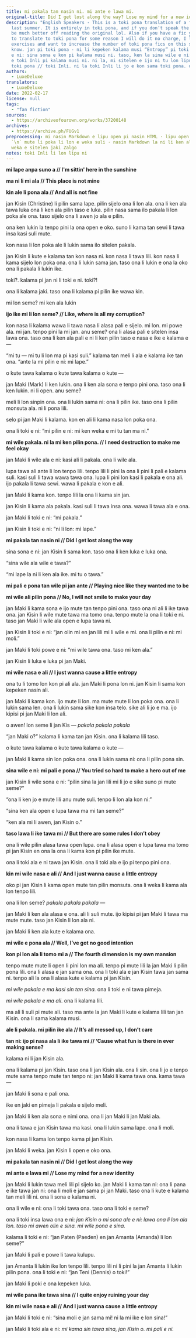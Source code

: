 ```yaml
---
title: mi pakala tan nasin ni. mi ante e lawa mi.
original-title: Did I get lost along the way? Lose my mind for a new identity?
description: "English Speakers - This is a toki pona translation of a fic I wrote
  last summer. It is entirely in toki pona, and if you don’t speak the language you’d
  be much better off reading the original lol. Also if you have a fic you want me
  to translate to toki pona for some reason I will do it no charge, I love translation
  exercises and want to increase the number of toki pona fics on this site. Let me
  know. jan pi toki pona - ni li kepeken kalama musi “Entropy” pi toki Inli. mi wile
  e ni: sina sona e kon pi kalama musi ni. taso, ken la sina wile e ni: sina ken lukin
  e toki Inli pi kalama musi ni. ni la, mi sitelen e ijo ni tu lon lipu ni. sama ni:
  toki pona // toki Inli. ni la toki Inli li jo e kon sama toki pona. o awen pona!"
authors:
  - LuxeDeluxe
translators:
  - LuxeDeluxe
date: 2022-02-17
license: null
tags:
  - "fan fiction"
sources:
  - https://archiveofourown.org/works/37200148
archives:
  - https://archive.ph/FUGv1
preprocessing: mi nasin Markdown e lipu open pi nasin HTML · lipu open la sitelen
  `\n` mute li poka li lon e weka suli · nasin Markdown la ni li ken ala · kin mi
  weka e sitelen jaki Zalgo
notes: toki Inli li lon lipu ni
---
```


**mi lape anpa suno a // I'm sittin' here in the sunshine**

**ma ni li mi ala // This place is not mine**

**kin ale li pona ala // And all is not fine**

jan Kisin (Christine) li pilin sama lape. pilin sijelo ona li lon ala. ona li ken ala tawa luka ona li ken ala pilin taso e luka. pilin nasa sama ilo pakala li lon poka ale ona. taso sijelo ona li awen jo ala e pilin.

ona ken lukin la tenpo pini la ona open e oko. suno li kama tan sewi li tawa insa kasi suli mute.

kon nasa li lon poka ale li lukin sama ilo sitelen pakala.

jan Kisin li kute e kalama tan kon nasa ni. kon nasa li tawa lili. kon nasa li kama sijelo lon poka ona. ona li lukin sama jan. taso ona li lukin e ona la oko ona li pakala li lukin ike.

toki?. kalama pi jan ni li toki e ni. toki?!

ona li kalama jaki. taso ona li kalama pi pilin ike wawa kin.

mi lon seme? mi ken ala lukin

**ijo ike mi li lon seme? // Like, where is all my corruption?**

kon nasa li kalama wawa li tawa nasa li alasa pali e sijelo. mi lon. mi powe ala. mi jan. tenpo pini la mi jan. anu seme? ona li alasa pali e sitelen insa lawa ona. taso ona li ken ala pali e ni li ken pilin taso e nasa e ike e kalama e —

“mi tu — mi tu li lon ma pi kasi suli.” kalama tan meli li ala e kalama ike tan ona. “ante la mi pilin e ni: mi lape.”

o kute tawa kalama o kute tawa kalama o kute —

jan Maki (Mark) li ken lukin. ona li ken ala sona e tenpo pini ona. taso ona li ken lukin. ni li open. anu seme?

meli li lon sinpin ona. ona li lukin sama ni: ona li pilin ike. taso ona li pilin monsuta ala. ni li pona lili.

selo pi jan Maki li kalama. kon en ali li kama nasa lon poka ona.

ona li toki e ni: “mi pilin e ni: mi ken weka e mi tu tan ma ni.”

**mi wile pakala. ni la mi ken pilin pona. // I need destruction to make me feel okay**

jan Maki li wile ala e ni: kasi ali li pakala. ona li wile ala.

lupa tawa ali ante li lon tenpo lili. tenpo lili li pini la ona li pini li pali e kalama suli. kasi suli li tawa wawa tawa ona. lupa li pini lon kasi li pakala e ona ali. ijo pakala li tawa sewi. wawa li pakala e kon e ali.

jan Maki li kama kon. tenpo lili la ona li kama sin jan.

jan Kisin li kama ala pakala. kasi suli li tawa insa ona. wawa li tawa ala e ona.

jan Maki li toki e ni: “mi pakala.”

jan Kisin li toki e ni: “ni li lon: mi lape.”

**mi pakala tan nasin ni // Did I get lost along the way**

sina sona e ni: jan Kisin li sama kon. taso ona li ken luka e luka ona.

“sina wile ala wile e tawa?”

“mi lape la ni li ken ala ike. mi tu o tawa.”

**mi pali e pona tan wile pi jan ante // Playing nice like they wanted me to be**

**mi wile ali pilin pona // No, I will not smile to make your day**

jan Maki li kama sona e ijo mute tan tenpo pini ona. taso ona ni ali li ike tawa ona. jan Kisin li wile mute tawa ma tomo ona. tenpo mute la ona li toki e ni. taso jan Maki li wile ala open e lupa tawa ni.

jan Kisin li toki e ni: “jan olin mi en jan lili mi li wile e mi. ona li pilin e ni: mi moli.”

jan Maki li toki powe e ni: “mi wile tawa ona. taso mi ken ala.”

jan Kisin li luka e luka pi jan Maki.

**mi wile nasa e ali // I just wanna cause a little entropy**

ona tu li tomo lon kon pi ali ala. jan Maki li pona lon ni. jan Kisin li sama kon kepeken nasin ali.

jan Maki li kama kon. ijo mute li lon. ma mute mute li lon poka ona. ona li lukin sama len. ona li lukin sama sike kon insa telo. sike ali li jo e ma. ijo kipisi pi jan Maki li lon ali.

o awen! lon seme li jan Kis — *pakala pakala pakala*

“jan Maki o?” kalama li kama tan jan Kisin. ona li kalama lili taso.

o kute tawa kalama o kute tawa kalama o kute —

jan Maki li kama sin lon poka ona. ona li lukin sama ni: ona li pilin pona sin.

**sina wile e ni: mi pali e pona // You tried so hard to make a hero out of me**

jan Kisin li wile sona e ni: “pilin sina la jan lili mi li jo e sike suno pi mute seme?”

“ona li ken jo e mute lili anu mute suli. tenpo li lon ala kon ni.”

“sina ken ala open e lupa tawa ma mi tan seme?”

“ken ala mi li awen, jan Kisin o.”

**taso lawa li ike tawa mi // But there are some rules I don’t obey**

ona li wile pilin alasa tawa open lupa. ona li alasa open e lupa tawa ma tomo pi jan Kisin en ona la ona li kama kon pi pilin ike mute.

ona li toki ala e ni tawa jan Kisin. ona li toki ala e ijo pi tenpo pini ona.

**kin mi wile nasa e ali // And I just wanna cause a little entropy**

oko pi jan Kisin li kama open mute tan pilin monsuta. ona li weka li kama ala lon tenpo lili.

ona li lon seme? *pakala pakala pakala* —

jan Maki li ken ala alasa e ona. ali li suli mute. ijo kipisi pi jan Maki li tawa ma mute mute. taso jan Kisin li lon ala ni.

jan Maki li ken ala kute e kalama ona.

**mi wile e pona ala // Well, I’ve got no good intention**

**kon pi lon ala li tomo mi a // The fourth dimension is my own mansion**

tenpo mute mute li open li pini lon ma ali. tenpo pi mute lili la jan Maki li pilin pona lili. ona li alasa e jan sama ona. ona li toki ala e jan Kisin tawa jan sama ni. tenpo ali la ona li alasa kute e kalama pi jan Kisin.

*mi wile pakala e ma kasi sin tan sina.* ona li toki e ni tawa pimeja.

*mi wile pakala e ma ali*. ona li kalama lili.

ma ali li suli pi mute ali. taso ma ante la jan Maki li kute e kalama lili tan jan Kisin. ona li sama kalama musi.

**ale li pakala. mi pilin ike ala // It’s all messed up, I don’t care**

**tan ni: ijo pi nasa ala li ike tawa mi // ‘Cause what fun is there in ever making sense?**

kalama ni li jan Kisin ala.

ona li kalama pi jan Kisin. taso ona li jan Kisin ala. ona li sin. ona li jo e tenpo mute sama tenpo mute tan tenpo ni: jan Maki li kama tawa ona. kama tawa —

jan Maki li sona e pali ona.

ike en jaki en pimeja li pakala e sijelo meli.

jan Maki li ken ala sona e nimi ona. ona li jan Maki li jan Maki ala.

ona li tawa e jan Kisin tawa ma kasi. ona li lukin sama lape. ona li moli.

kon nasa li kama lon tenpo kama pi jan Kisin.

jan Maki li weka. jan Kisin li open e oko ona.

**mi pakala tan nasin ni // Did I get lost along the way**

**mi ante e lawa mi // Lose my mind for a new identity**

jan Maki li lukin tawa meli lili pi sijelo ko. jan Maki li kama tan ni: ona li pana e ike tawa jan ni: ona li moli e jan sama pi jan Maki. taso ona li kute e kalama tan meli lili ni. ona li sona e kalama ni.

ona li wile e ni: ona li toki tawa ona. taso ona li toki e seme?

ona li toki insa lawa ona e ni: *jan Kisin o mi sona ale e ni: lawa ona li lon ala lon. taso mi awen olin e sina. mi wile pona e sina.*

kalama li toki e ni: “jan Paten (Paeden) en jan Amanta (Amanda) li lon seme?”

jan Maki li pali e powe li tawa kulupu.

jan Amanta li lukin ike lon tenpo lili. tenpo lili ni li pini la jan Amanta li lukin pilin pona. ona li toki e ni: “jan Teni (Dennis) o toki!”

jan Maki li poki e ona kepeken luka.

**mi wile pana ike tawa sina // I quite enjoy ruining your day**

**kin mi wile nasa e ali // And I just wanna cause a little entropy**

jan Maki li toki e ni: “sina moli e jan sama mi! ni la mi ike e lon sina!”

jan Maki li toki ala e ni: *mi kama sin tawa sina, jan Kisin o. mi pali e ni.*